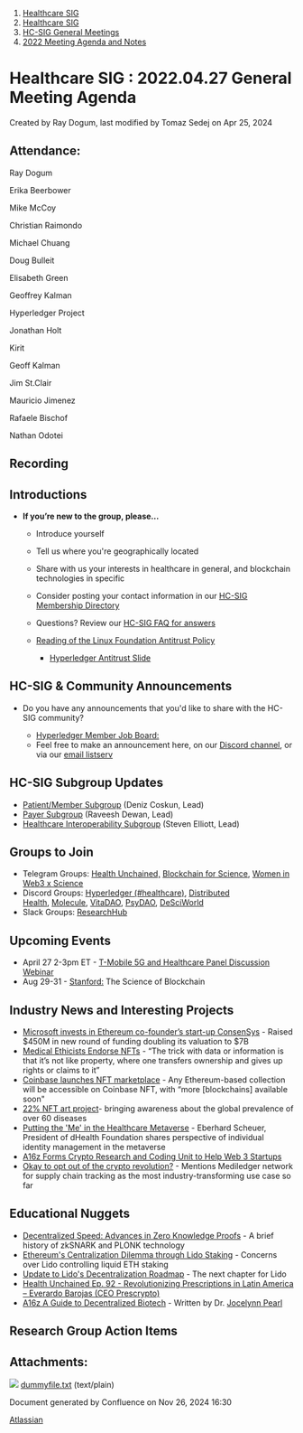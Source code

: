 1. [Healthcare SIG](index.html)
2. [Healthcare SIG](Healthcare-SIG_20545573.html)
3. [HC-SIG General Meetings](HC-SIG-General-Meetings_20545763.html)
4. [2022 Meeting Agenda and Notes](2022-Meeting-Agenda-and-Notes_20545742.html)

# Healthcare SIG : 2022.04.27 General Meeting Agenda

Created by Ray Dogum, last modified by Tomaz Sedej on Apr 25, 2024

## **Attendance:**

Ray Dogum

Erika Beerbower

Mike McCoy

Christian Raimondo

Michael Chuang

Doug Bulleit

Elisabeth Green

Geoffrey Kalman

Hyperledger Project

Jonathan Holt

Kirit

Geoff Kalman

Jim St.Clair

Mauricio Jimenez

Rafaele Bischof

Nathan Odotei

## **Recording**

## **Introductions**

- **If you’re new to the group, please…**
  
  - Introduce yourself
  - Tell us where you're geographically located
  - Share with us your interests in healthcare in general, and blockchain technologies in specific
  - Consider posting your contact information in our [HC-SIG Membership Directory](https://lf-hyperledger.atlassian.net/wiki/display/HCSIG/Membership+Directory)
  - Questions? Review our [HC-SIG FAQ for answers](https://lf-hyperledger.atlassian.net/wiki/display/HCSIG/HC-SIG+FAQ)
  - [Reading of the Linux Foundation Antitrust Policy](https://www.linuxfoundation.org/antitrust-policy "https://www.linuxfoundation.org/antitrust-policy")
    
    - [Hyperledger Antitrust Slide](https://tinyurl.com/HL-antitrust-slide "https://tinyurl.com/HL-antitrust-slide")

## **HC-SIG &amp; Community Announcements**

- Do you have any announcements that you'd like to share with the HC-SIG community?
  
  - [Hyperledger Member Job Board:](https://www.hyperledger.org/about/jobs?utm_campaign=Hyperledger%20Monthly%20Newsletter%20&utm_medium=email&_hsmi=154551725&_hsenc=p2ANqtz-8uA1nQ5dbP40dPnt0wVlGw5AfdhtMgOhL06CyTts5ZBMpP04VWNOS4XMAgZ-fE4NScauC20wnL5ym-BAd6iiBjGZ_Tvw&utm_content=154551725&utm_source=hs_email)
  - Feel free to make an announcement here, on our [Discord channel](https://discord.gg/hyperledger), or via our [email listserv](https://lists.hyperledger.org/g/healthcare-sig)

## **HC-SIG Subgroup Updates**

- [Patient/Member Subgroup](https://lf-hyperledger.atlassian.net/wiki/display/HCSIG/HC-SIG+-+Patient+Subgroup) (Deniz Coskun, Lead)
- [Payer Subgroup](https://lf-hyperledger.atlassian.net/wiki/display/HCSIG/HC-SIG+-+Payer+Subgroup) (Raveesh Dewan, Lead)
- [Healthcare Interoperability Subgroup](https://lf-hyperledger.atlassian.net/wiki/display/HCSIG/HC-SIG+-+Healthcare+Interoperability+Subgroup) (Steven Elliott, Lead)

## **Groups to Join**

- Telegram Groups: [Health Unchained,](https://t.me/healthunchained) [Blockchain for Science](https://t.me/BlockchainForScience), [Women in Web3 x Science](https://t.me/+Y6OzEBEnSaVkMTM8)
- Discord Groups: [Hyperledger (#healthcare)](https://discord.gg/hyperledger), [Distributed Health](https://discord.gg/WBeYqBJZ), [Molecule](https://discord.com/invite/uAGW7K4hQU), [VitaDAO](https://discord.com/invite/3S3ftnmZYD), [PsyDAO](https://discord.com/invite/z6Hscwh5Ge), [DeSciWorld](https://discord.com/invite/jnEUqVH8xv)
- Slack Groups: [ResearchHub](https://researchhub-community.slack.com/join/shared_invite/zt-oytw02om-w1cQc2Kcjs7vg3tZHqt9Ww#/shared-invite/email)

## **Upcoming Events**

- April 27 2-3pm ET - [T-Mobile 5G and Healthcare Panel Discussion Webinar](https://events.tfb.t-mobile.com/5gandhealthcarepaneldiscussion)
- Aug 29-31 - [Stanford:](https://cbr.stanford.edu/sbc22/) The Science of Blockchain

## **Industry News and Interesting Projects**

- [Microsoft invests in Ethereum co-founder’s start-up ConsenSys](https://www.cnbc.com/2022/03/15/consensys-doubles-valuation-to-7-billion-with-microsoft-backing.html) - Raised $450M in new round of funding doubling its valuation to $7B
- [Medical Ethicists Endorse NFTs](https://www.scientificamerican.com/article/some-medical-ethicists-endorse-nfts-heres-why/) - “The trick with data or information is that it’s not like property, where one transfers ownership and gives up rights or claims to it”
- [Coinbase launches NFT marketplace](https://techcrunch.com/2022/04/20/coinbase-launches-nft-marketplace-in-hopes-of-appealing-to-crypto-and-mainstream-users/?utm_source=tldrnewsletter) - Any Ethereum-based collection will be accessible on Coinbase NFT, with “more \[blockchains] available soon"
- [22% NFT art project](https://22percent.io/whitepaper)- bringing awareness about the global prevalence of over 60 diseases
- [Putting the 'Me'​ in the Healthcare Metaverse](https://www.linkedin.com/pulse/putting-me-healthcare-metaverse-eberhard-scheuer) - Eberhard Scheuer, President of dHealth Foundation shares perspective of individual identity management in the metaverse
- [A16z Forms Crypto Research and Coding Unit to Help Web 3 Startups](https://www.coindesk.com/business/2022/04/21/a16z-forms-crypto-research-and-coding-unit-to-help-web-3-startups/)
- [Okay to opt out of the crypto revolution?](https://www.technologyreview.com/2022/04/21/1049391/miss-out-crypto-revolution/) - Mentions Mediledger network for supply chain tracking as the most industry-transforming use case so far

## **Educational Nuggets**

- [Decentralized Speed: Advances in Zero Knowledge Proofs](https://a16z.com/2022/04/15/zero-knowledge-proofs-hardware-decentralization-innovation/) - A brief history of zkSNARK and PLONK technology
- [Ethereum's Centralization Dilemma through Lido Staking](https://www.suresats.com/post/ethereum-s-centralization-dilemma-through-lido-staking?utm_source=tldrnewsletter) - Concerns over Lido controlling liquid ETH staking
- [Update to Lido's Decentralization Roadmap](https://blog.lido.fi/the-next-chapter-for-lido/) - The next chapter for Lido
- [Health Unchained Ep. 92 - Revolutionizing Prescriptions in Latin America – Everardo Barojas (CEO Prescrypto)](https://healthpodcastnetwork.com/episodes/health-unchained/ep-92-revolutionizing-prescriptions-in-latin-america-everardo-barojas-ceo-prescrypto)
- [A16z A Guide to Decentralized Biotech](https://future.a16z.com/a-guide-to-decentralized-biotech/) - Written by Dr. [Jocelynn Pearl](https://future.a16z.com/author/jocelynn-pearl/)

## **Research Group Action Items**

## Attachments:

![](images/icons/bullet_blue.gif) [dummyfile.txt](attachments/20545744/20563983.txt) (text/plain)

Document generated by Confluence on Nov 26, 2024 16:30

[Atlassian](http://www.atlassian.com/)

